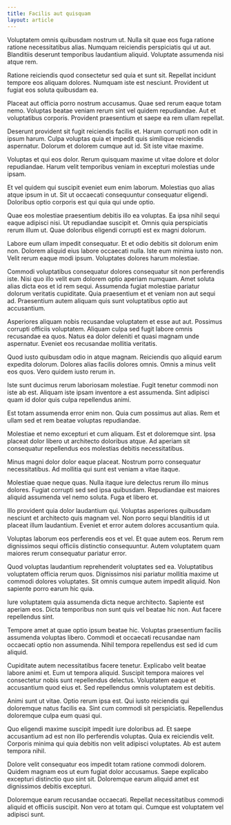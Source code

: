 ```yaml
---
title: Facilis aut quisquam
layout: article
---
```

Voluptatem omnis quibusdam nostrum ut. Nulla sit quae eos fuga ratione ratione necessitatibus alias. Numquam reiciendis perspiciatis qui ut aut. Blanditiis deserunt temporibus laudantium aliquid. Voluptate assumenda nisi atque rem.

Ratione reiciendis quod consectetur sed quia et sunt sit. Repellat incidunt tempore eos aliquam dolores. Numquam iste est nesciunt. Provident ut fugiat eos soluta quibusdam ea.

Placeat aut officia porro nostrum accusamus. Quae sed rerum eaque totam nemo. Voluptas beatae veniam rerum sint vel quidem repudiandae. Aut et voluptatibus corporis. Provident praesentium et saepe ea rem ullam repellat.

Deserunt provident sit fugit reiciendis facilis et. Harum corrupti non odit in ipsum harum. Culpa voluptas quia et impedit quis similique reiciendis aspernatur. Dolorum et dolorem cumque aut id. Sit iste vitae maxime.

Voluptas et qui eos dolor. Rerum quisquam maxime ut vitae dolore et dolor repudiandae. Harum velit temporibus veniam in excepturi molestias unde ipsam.

Et vel quidem qui suscipit eveniet eum enim laborum. Molestias quo alias atque ipsum in ut. Sit ut occaecati consequuntur consequatur eligendi. Doloribus optio corporis est qui quia qui unde optio.

Quae eos molestiae praesentium debitis illo ea voluptas. Ea ipsa nihil sequi eaque adipisci nisi. Ut repudiandae suscipit et. Omnis quia perspiciatis rerum illum ut. Quae doloribus eligendi corrupti est ex magni dolorum.

Labore eum ullam impedit consequatur. Et et odio debitis sit dolorum enim non. Dolorem aliquid eius labore occaecati nulla. Iste eum minima iusto non. Velit rerum eaque modi ipsum. Voluptates dolores harum molestiae.

Commodi voluptatibus consequatur dolores consequatur sit non perferendis iste. Nisi quo illo velit eum dolorem optio aperiam numquam. Amet soluta alias dicta eos et id rem sequi. Assumenda fugiat molestiae pariatur dolorum veritatis cupiditate. Quia praesentium et et veniam non aut sequi ad. Praesentium autem aliquam quis sunt voluptatibus optio aut accusantium.

Asperiores aliquam nobis recusandae voluptatem et esse aut aut. Possimus corrupti officiis voluptatem. Aliquam culpa sed fugit labore omnis recusandae ea quos. Natus ea dolor deleniti et quasi magnam unde aspernatur. Eveniet eos recusandae mollitia veritatis.

Quod iusto quibusdam odio in atque magnam. Reiciendis quo aliquid earum expedita dolorum. Dolores alias facilis dolores omnis. Omnis a minus velit eos quos. Vero quidem iusto rerum in.

Iste sunt ducimus rerum laboriosam molestiae. Fugit tenetur commodi non iste ab est. Aliquam iste ipsam inventore a est assumenda. Sint adipisci quam id dolor quis culpa repellendus animi.

Est totam assumenda error enim non. Quia cum possimus aut alias. Rem et ullam sed et rem beatae voluptas repudiandae.

Molestiae et nemo excepturi et cum aliquam. Est et doloremque sint. Ipsa placeat dolor libero ut architecto doloribus atque. Ad aperiam sit consequatur repellendus eos molestias debitis necessitatibus.

Minus magni dolor dolor eaque placeat. Nostrum porro consequatur necessitatibus. Ad mollitia qui sunt est veniam a vitae itaque.

Molestiae quae neque quas. Nulla itaque iure delectus rerum illo minus dolores. Fugiat corrupti sed sed ipsa quibusdam. Repudiandae est maiores aliquid assumenda vel nemo soluta. Fuga et libero et.

Illo provident quia dolor laudantium qui. Voluptas asperiores quibusdam nesciunt et architecto quis magnam vel. Non porro sequi blanditiis id ut placeat illum laudantium. Eveniet et error autem dolores accusantium quia.

Voluptas laborum eos perferendis eos et vel. Et quae autem eos. Rerum rem dignissimos sequi officiis distinctio consequuntur. Autem voluptatem quam maiores rerum consequatur pariatur error.

Quod voluptas laudantium reprehenderit voluptates sed ea. Voluptatibus voluptatem officia rerum quos. Dignissimos nisi pariatur mollitia maxime ut commodi dolores voluptates. Sit omnis cumque autem impedit aliquid. Non sapiente porro earum hic quia.

Iure voluptatem quia assumenda dicta neque architecto. Sapiente est aperiam eos. Dicta temporibus non sunt quis vel beatae hic non. Aut facere repellendus sint.

Tempore amet at quae optio ipsum beatae hic. Voluptas praesentium facilis assumenda voluptas libero. Commodi et occaecati recusandae nam occaecati optio non assumenda. Nihil tempora repellendus est sed id cum aliquid.

Cupiditate autem necessitatibus facere tenetur. Explicabo velit beatae labore animi et. Eum ut tempora aliquid. Suscipit tempora maiores vel consectetur nobis sunt repellendus delectus. Voluptatem eaque et accusantium quod eius et. Sed repellendus omnis voluptatem est debitis.

Animi sunt ut vitae. Optio rerum ipsa est. Qui iusto reiciendis qui doloremque natus facilis ea. Sint cum commodi sit perspiciatis. Repellendus doloremque culpa eum quasi qui.

Quo eligendi maxime suscipit impedit iure doloribus ad. Et saepe accusantium ad est non illo perferendis voluptas. Quia ex reiciendis velit. Corporis minima qui quia debitis non velit adipisci voluptates. Ab est autem tempora nihil.

Dolore velit consequatur eos impedit totam ratione commodi dolorem. Quidem magnam eos ut eum fugiat dolor accusamus. Saepe explicabo excepturi distinctio quo sint sit. Doloremque earum aliquid amet est dignissimos debitis excepturi.

Doloremque earum recusandae occaecati. Repellat necessitatibus commodi aliquid et officiis suscipit. Non vero at totam qui. Cumque est voluptatem vel adipisci sunt.
